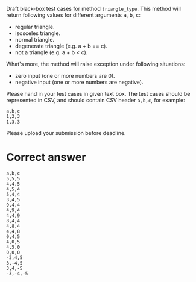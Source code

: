 Draft black-box test cases for method <code>triangle_type</code>. This method will return following values for different arguments <kbd>a</kbd>, <kbd>b</kbd>, <kbd>c</kbd>:

*   regular triangle.
*   isosceles triangle.
*   normal triangle.
*   degenerate triangle (e.g. a + b == c).
*   not a triangle (e.g. a + b < c).

What's more, the method will raise exception under following situations:

*   zero input (one or more numbers are 0).
*   negative input (one or more numbers are negative).

Please hand in your test cases in given text box. The test cases should be represented in CSV, and should contain CSV header <code>a,b,c</code>, for example:

```csv
a,b,c
1,2,3
1,3,3
```

Please upload your submission before deadline.

# Correct answer

```csv
a,b,c
5,5,5
4,4,5
4,5,4
5,4,4
3,4,5
9,4,4
4,9,4
4,4,9
8,4,4
4,8,4
4,4,8
0,4,5
4,0,5
4,5,0
0,0,0
-3,4,5
3,-4,5
3,4,-5
-3,-4,-5
```
